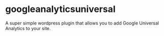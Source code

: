 # googleanalyticsuniversal
A super simple wordpress plugin that allows you to add Google Universal Analytics to your site.
